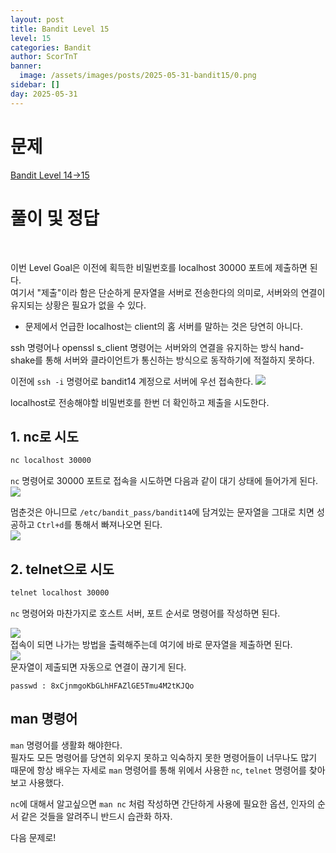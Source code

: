 ```yaml
---
layout: post
title: Bandit Level 15
level: 15
categories: Bandit
author: ScorTnT
banner:
  image: /assets/images/posts/2025-05-31-bandit15/0.png
sidebar: []
day: 2025-05-31
---
```


# 문제

[Bandit Level 14->15](https://overthewire.org/wargames/bandit/bandit{{page.level}}.html)

# 풀이 및 정답

<br> <!--
![](/assets/images/posts/{{page.day}}-bandit{{page.level}}/0.png)  
mkdir ./assets/images/posts/2025-05-31-bandit15
ssh 접속 명령어.
ssh -p 2220 bandit14@bandit.labs.overthewire.org -i 14_rsa
MU4VWeTyJk8ROof1qqmcBPaLh7lDCPvS
-->

이번 Level Goal은 이전에 획득한 비밀번호를 localhost 30000 포트에 제출하면 된다.  
여기서 "제출"이라 함은 단순하게 문자열을 서버로 전송한다의 의미로, 서버와의 연결이 유지되는 상황은 필요가 없을 수 있다.  
* 문제에서 언급한 localhost는 client의 홈 서버를 말하는 것은 당연히 아니다.  
  
ssh 명령어나 openssl s_client 명령어는 서버와의 연결을 유지하는 방식 hand-shake를 통해 서버와 클라이언트가 통신하는 방식으로 동작하기에 적절하지 못하다.  
  
이전에 `ssh -i` 명령어로 bandit14 계정으로 서버에 우선 접속한다.
![](/assets/images/posts/{{page.day}}-bandit{{page.level}}/0.png)  
  
localhost로 전송해야할 비밀번호를 한번 더 확인하고 제출을 시도한다.  
  
## 1. nc로 시도
```bash
nc localhost 30000
```
`nc` 명령어로 30000 포트로 접속을 시도하면 다음과 같이 대기 상태에 들어가게 된다.  
![](/assets/images/posts/{{page.day}}-bandit{{page.level}}/1.png)  
  
멈춘것은 아니므로 `/etc/bandit_pass/bandit14`에 담겨있는 문자열을 그대로 치면 성공하고 `Ctrl+d`를 통해서 빠져나오면 된다.  
![](/assets/images/posts/{{page.day}}-bandit{{page.level}}/2.png)  
  
  
## 2. telnet으로 시도
```bash
telnet localhost 30000
```
`nc` 명령어와 마찬가지로 호스트 서버, 포트 순서로 명령어를 작성하면 된다.

![](/assets/images/posts/{{page.day}}-bandit{{page.level}}/3.png)  
접속이 되면 나가는 방법을 출력해주는데 여기에 바로 문자열을 제출하면 된다.  
![](/assets/images/posts/{{page.day}}-bandit{{page.level}}/4.png)  
문자열이 제출되면 자동으로 연결이 끊기게 된다.  
  
`passwd : 8xCjnmgoKbGLhHFAZlGE5Tmu4M2tKJQo`  
    
  
  
  
  
## man 명령어
`man` 명령어를 생활화 해야한다.  
필자도 모든 명령어를 당연히 외우지 못하고 익숙하지 못한 명령어들이 너무나도 많기 때문에 항상 배우는 자세로 `man` 명령어를 통해 위에서 사용한 `nc`, `telnet` 명령어를 찾아보고 사용했다.  

`nc`에 대해서 알고싶으면 `man nc` 처럼 작성하면 간단하게 사용에 필요한 옵션, 인자의 순서 같은 것들을 알려주니 반드시 습관화 하자.  


다음 문제로!